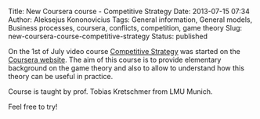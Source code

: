 Title: New Coursera course - Competitive Strategy
Date: 2013-07-15 07:34
Author: Aleksejus Kononovicius
Tags: General information, General models, Business processes, coursera, conflicts, competition, game theory
Slug: new-coursera-course-competitive-strategy
Status: published

On the 1st of July video course
[Competitive
Strategy](https://class.coursera.org/compstrategy-001/class/index) was
started on the [Coursera website](https://www.coursera.org/). The aim of
this course is to provide elementary background on the game theory and
also to allow to understand how this theory can be useful in practice.

Course is taught by prof. Tobias Kretschmer from LMU Munich.

Feel free to try!

